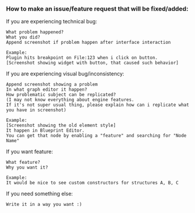 ### How to make an issue/feature request that will be fixed/added:

If you are experiencing technical bug:

    What problem happened?
    What you did?
    Append screenshot if problem happen after interface interaction
    
    Example:
    Plugin hits breakpoint on File:123 when i click on button. 
    [Screenshot showing widget with button, that caused such behavior]

If you are experiencing visual bug/inconsistency:

    Append screenshot showing a problem
    In what graph editor it happen?
    How problematic subject can be replicated?
    (I may not know everything about engine features. 
    If it's not super usual thing, please explain how can i replicate what you have in screenshot)
    
    Example:
    [Screenshot showing the old element style] 
    It happen in Blueprint Editor. 
    You can get that node by enabling a "feature" and searching for "Node Name"

If you want feature:

    What feature?
    Why you want it?
    
    Example:
    It would be nice to see custom constructors for structures A, B, C

If you need something else:

    Write it in a way you want :)
